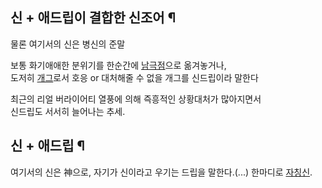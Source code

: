 ## 신 + 애드립이 결합한 신조어 ¶

물론 여기서의 신은 병신의 준말  

  

보통 화기애애한 분위기를 한순간에 [남극점](%EB%82%A8%EA%B7%B9.md)으로 옮겨놓거나,  
도저히 [개그](%EA%B0%9C%EA%B7%B8.md)로서 호응 or 대처해줄 수 없을 개그를 신드립이라 말한다

  

최근의 리얼 버라이어티 열풍에 의해 즉흥적인 상황대처가 많아지면서  
신드립도 서서히 늘어나는 추세.

## 신 + 애드립 ¶

여기서의 신은 神으로, 자기가 신이라고 우기는 드립을 말한다.(...) 한마디로 [자칭신](%EC%9E%90%EC%B9%AD%20%EC%8B%A0.md).

